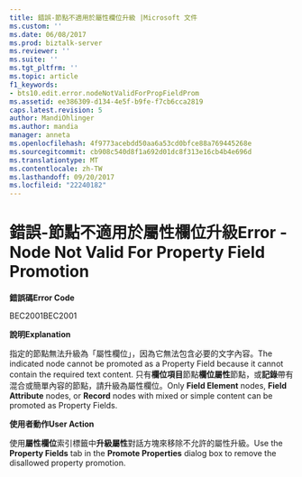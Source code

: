 ```yaml
---
title: 錯誤-節點不適用於屬性欄位升級 |Microsoft 文件
ms.custom: ''
ms.date: 06/08/2017
ms.prod: biztalk-server
ms.reviewer: ''
ms.suite: ''
ms.tgt_pltfrm: ''
ms.topic: article
f1_keywords:
- bts10.edit.error.nodeNotValidForPropFieldProm
ms.assetid: ee386309-d134-4e5f-b9fe-f7cb6cca2819
caps.latest.revision: 5
author: MandiOhlinger
ms.author: mandia
manager: anneta
ms.openlocfilehash: 4f9773acebdd50aa6a53cd0bfce88a769445268e
ms.sourcegitcommit: cb908c540d8f1a692d01dc8f313e16cb4b4e696d
ms.translationtype: MT
ms.contentlocale: zh-TW
ms.lasthandoff: 09/20/2017
ms.locfileid: "22240182"
---
```

# <a name="error---node-not-valid-for-property-field-promotion"></a><span data-ttu-id="378a0-102">錯誤-節點不適用於屬性欄位升級</span><span class="sxs-lookup"><span data-stu-id="378a0-102">Error - Node Not Valid For Property Field Promotion</span></span>
<span data-ttu-id="378a0-103">**錯誤碼**</span><span class="sxs-lookup"><span data-stu-id="378a0-103">**Error Code**</span></span>  
  
 <span data-ttu-id="378a0-104">BEC2001</span><span class="sxs-lookup"><span data-stu-id="378a0-104">BEC2001</span></span>  
  
 <span data-ttu-id="378a0-105">**說明**</span><span class="sxs-lookup"><span data-stu-id="378a0-105">**Explanation**</span></span>  
  
 <span data-ttu-id="378a0-106">指定的節點無法升級為「屬性欄位」，因為它無法包含必要的文字內容。</span><span class="sxs-lookup"><span data-stu-id="378a0-106">The indicated node cannot be promoted as a Property Field because it cannot contain the required text content.</span></span> <span data-ttu-id="378a0-107">只有**欄位項目**節點**欄位屬性**節點，或**記錄**帶有混合或簡單內容的節點，請升級為屬性欄位。</span><span class="sxs-lookup"><span data-stu-id="378a0-107">Only **Field Element** nodes, **Field Attribute** nodes, or **Record** nodes with mixed or simple content can be promoted as Property Fields.</span></span>  
  
 <span data-ttu-id="378a0-108">**使用者動作**</span><span class="sxs-lookup"><span data-stu-id="378a0-108">**User Action**</span></span>  
  
 <span data-ttu-id="378a0-109">使用**屬性欄位**索引標籤中**升級屬性**對話方塊來移除不允許的屬性升級。</span><span class="sxs-lookup"><span data-stu-id="378a0-109">Use the **Property Fields** tab in the **Promote Properties** dialog box to remove the disallowed property promotion.</span></span>